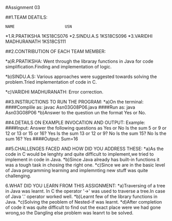 #Assignment 03

##1.TEAM DEATILS:
    
    NAME                      USN
*1.R.PRATIKSHA               1KS18CS076
*2.SINDU.A.S                 1KS18CS096
*3.VARIDHI MADHURANATH       1KS18CS111

##2.CONTRIBUTION OF EACH TEAM MEMBER:

*a)R.PRATIKSHA:
Went through the libraray functions in Java for code simplification.Finding and implementation of logic. 

*b)SINDU.A.S:
Various approaches were suggested towards solving the problem.Tried implementation of code in C.

*c)VARIDHI MADHURANATH:
Error correction.

##3.INSTRUCTIONS TO RUN THE PROGRAM:
*a)On the terminal:
####Complile as:
javac Asn03G08P06.java
####Run as:
java Asn03G08P06
*b)Answer to the question un the format Yes or No.

##4.DETAILS ON EXAMPLE INVOCATION AND OUTPUT:
Example:
####Input:
Answer the following questions as Yes or No
Is the sum 5 or 9 or 12 or 13 or 15 or 16?
Yes
Is the sum 13 or 12 or 9?
No
Is the sum 15?
No
Is the sum 16?
Yes
####Output:
Sum=16


##5.CHALLENGES FACED AND HOW DID YOU ADDRESS THESE:
*a)As the code in C would be lenghty and quite difficult to implement,we tried to implement in code in Java.
*b)Since Java already has built-in functions it was a tough task in chosing the right one.
*c)Since we are in the basic level of Java programming learning and implemnting new stuff was quite challenging.

6.WHAT DID YOU LEARN FROM THIS ASSIGNMENT:
*a)Traversing of a tree in Java was learnt.
In C the operator '->' was used to traverse a tree.In case of Java '.' operator worked well.
*b)Learnt few of the library functions in Java.
*c)Solving the peoblem of Nested-if was learnt.
*d)After completion of code it was quite difficult to find out the exact place were we had gone wrong,so the Dangling else problem was leanrt to be solved.







